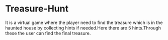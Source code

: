 # Treasure-Hunt
It is a virtual game where the player need to find the treasure which is in the haunted house by collecting hints if needed.Here there are 5 hints.Through these the user can find the final treasure.
